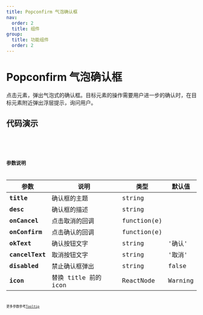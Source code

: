```yaml
---
title: Popconfirm 气泡确认框
nav:
  order: 2
  title: 组件
group:
  title: 功能组件
  order: 2
---
```


# Popconfirm 气泡确认框

点击元素，弹出气泡式的确认框。目标元素的操作需要用户进一步的确认时，在目标元素附近弹出浮层提示，询问用户。

## 代码演示

<code src='./demo/base.tsx' title='基本' desc='当有描述时，宽度为400px。当无描述时宽度为260px' >
<code src='./demo/placement.tsx' title='基本' desc='位置有十二个方向。如需箭头指向目标元素中心，可以设置 arrowPointAtCenter。' >
<code src='./demo/visible.tsx' title='条件触发' desc='可以控制visible属性达到控制确认框是否显示的目的。' >

## 参数说明

| 参数           | 说明                 | 类型        | 默认值  |
| -------------- | -------------------- | ----------- | ------- |
| **title**      | 确认框的主题         | string      |         |
| **desc**       | 确认框的描述         | string      |         |
| **onCancel**   | 点击取消的回调       | function(e) |         |
| **onConfirm**  | 点击确认的回调       | function(e) |         |
| **okText**     | 确认按钮文字         | string      | '确认'  |
| **cancelText** | 取消按钮文字         | string      | '取消'  |
| **disabled**   | 禁止确认框弹出       | string      | false   |
| **icon**       | 替换 title 前的 icon | ReactNode   | Warning |

更多参数参考[Tooltip](/components/basic/tooltip)
